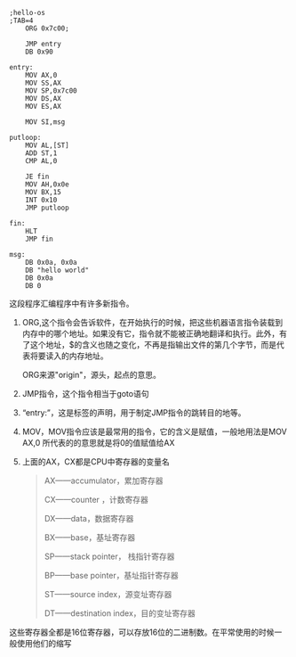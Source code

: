 ```assembly
;hello-os
;TAB=4
	ORG 0x7c00;

	JMP entry
	DB 0x90

entry:
	MOV AX,0
	MOV SS,AX
	MOV SP,0x7c00
	MOV DS,AX
	MOV ES,AX
	
	MOV SI,msg

putloop:
	MOV AL,[ST]
	ADD ST,1
	CMP AL,0
	
	JE fin
	MOV AH,0x0e
	MOV BX,15
	INT 0x10
	JMP putloop

fin:
	HLT
	JMP fin
	
msg:
	DB 0x0a, 0x0a
	DB "hello world"
	DB 0x0a
	DB 0
```

这段程序汇编程序中有许多新指令。

1. ORG,这个指令会告诉软件，在开始执行的时候，把这些机器语言指令装载到内存中的哪个地址。如果没有它，指令就不能被正确地翻译和执行。此外，有了这个地址，$的含义也随之变化，不再是指输出文件的第几个字节，而是代表将要读入的内存地址。

	ORG来源"origin"，源头，起点的意思。

2. JMP指令，这个指令相当于goto语句

3. “entry:”，这是标签的声明，用于制定JMP指令的跳转目的地等。

4. MOV，MOV指令应该是最常用的指令，它的含义是赋值，一般地用法是MOV AX,0 所代表的的意思就是将0的值赋值给AX

5. 上面的AX，CX都是CPU中寄存器的变量名

	> AX——accumulator，累加寄存器
	>
	> CX——counter ，计数寄存器
	>
	> DX——data，数据寄存器
	>
	> BX——base，基址寄存器
	>
	> SP——stack pointer， 栈指针寄存器
	>
	> BP——base pointer，基址指针寄存器
	>
	> ST——source index，源变址寄存器
	>
	> DT——destination index，目的变址寄存器

这些寄存器全都是16位寄存器，可以存放16位的二进制数。在平常使用的时候一般使用他们的缩写


